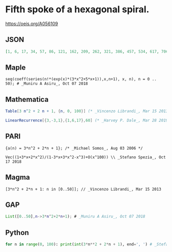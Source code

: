 # Fifth spoke of a hexagonal spiral\.
https://oeis.org/A056109
## JSON
```JSON
[1, 6, 17, 34, 57, 86, 121, 162, 209, 262, 321, 386, 457, 534, 617, 706, 801, 902, 1009, 1122, 1241, 1366, 1497, 1634, 1777, 1926, 2081, 2242, 2409, 2582, 2761, 2946, 3137, 3334, 3537, 3746, 3961, 4182, 4409, 4642, 4881, 5126, 5377, 5634, 5897, 6166, 6441]
```
## Maple
```Maple
seq(coeff(series(n!*(exp(x)*(3*x^2+5*x+1)),x,n+1), x, n), n = 0 .. 50); # _Muniru A Asiru_, Oct 07 2018
```
## Mathematica
```Mathematica
Table[3 n^2 + 2 n + 1, {n, 0, 100}] (* _Vincenzo Librandi_, Mar 15 2013 *)
```
```Mathematica
LinearRecurrence[{3,-3,1},{1,6,17},60] (* _Harvey P. Dale_, Mar 28 2019 *)
```
## PARI
```PARI
{a(n) = 3*n^2 + 2*n + 1}; /* _Michael Somos_, Aug 03 2006 */
```
```PARI
Vec((1+3*x+2*x^2)/(1-3*x+3*x^2-x^3)+O(x^100)) \\ _Stefano Spezia_, Oct 17 2018
```
## Magma
```Magma
[3*n^2 + 2*n + 1: n in [0..50]]; // _Vincenzo Librandi_, Mar 15 2013
```
## GAP
```GAP
List([0..50],n->3*n^2+2*n+1); # _Muniru A Asiru_, Oct 07 2018
```
## Python
```Python
for n in range(0, 100): print(int(3*n**2 + 2*n + 1), end=', ') # _Stefano Spezia_, Oct 16 2018
```
